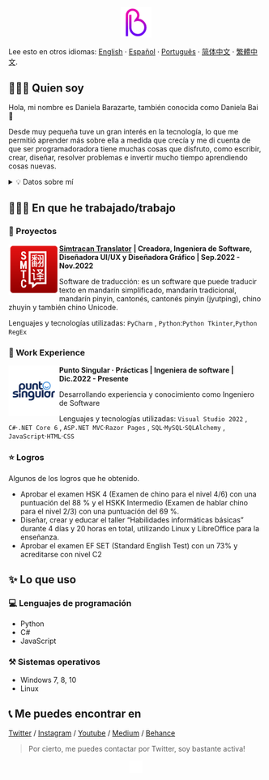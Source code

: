 <p align="center">
<img height="auto" width="12%" src="https://github.com/danielabai/danielabai/blob/main/logo/gif/2g.gif?raw=true"/>
<p>
  
Lee esto en otros idiomas: [English](README.md) · [Español](README.sp.md) · [Português](README.pt.md) · [简体中文](README.zh-s.md) · [繁體中文](README.zh-t.md).
  
## 👩🏼‍💻 Quien soy

Hola, mi nombre es Daniela Barazarte, también conocida como Daniela Bai 🤍

Desde muy pequeña tuve un gran interés en la tecnología, lo que me permitió aprender más sobre ella a medida que crecía y me di cuenta de que ser programadoradora tiene muchas cosas que disfruto, como escribir, crear, diseñar, resolver problemas e invertir mucho tiempo aprendiendo cosas nuevas.

<p>
<div>
<details>
  <summary> 💡 Datos sobre mí</summary>

- 🇻🇪 En este momento vivo en mi país de origen, Venezuela
  
- 🐍 Puedo hablar varios idiomas como inglés (C1-C2), chino mandarín (B2) y portugués (B1) y...¡Python también!

- ✍🏻 Publico algunas de mis experiencias y resultados de investigación en mi [Blog personal](https://danielabai.medium.com/) y, a veces, en mi [Cuenta de Youtube](https://www.youtube.com/channel /UCR27ZeJPvnTQpPIdU9JKpnw)

- 👩🏼‍🎨 También me gusta el diseño gráfico y mi Portafolio personal está disponible en [Behance](https://www.behance.net/danielabai)
  
- 👩🏼‍💻 Pero ahora mismo estoy principalmente trabajando en mi habilidad como programador publicando nuevos proyectos aquí en GitHub
</details>
<p>
 
## 👷🏼‍♀️ En que he trabajado/trabajo

### 🚀 Proyectos

<img align="left" height="100px" width="100px" alt="Simtracan Translator Logo" src="https://github.com/danielabai/danielabai/blob/main/projects/Simtracan%20Translator.png?raw=true"/>

**[Simtracan Translator](https://github.com/danielabai/simtracan-translator)** **| Creadora, Ingeniera de Software, Diseñadora UI/UX y Diseñadora Gráfico | Sep.2022 - Nov.2022**

Software de traducción: es un software que puede traducir texto en mandarín simplificado, mandarín tradicional, mandarín pinyin, cantonés, cantonés pinyin (jyutping), chino zhuyin y también chino Unicode.

Lenguajes y tecnologías utilizadas: `PyCharm` , `Python`:`Python Tkinter`,`Python RegEx`
  
### 💼 Work Experience
  
<img align="left" height="100px" width="100px" alt="Punto Singular Logo" src="https://github.com/danielabai/danielabai/blob/main/work_experience/punto_singular.png?raw=true"/>

**Punto Singular · Prácticas | Ingeniera de software | Dic.2022 - Presente**

Desarrollando experiencia y conocimiento como Ingeniero de Software

Lenguajes y tecnologías utilizadas: `Visual Studio 2022` , `C#`·`.NET Core 6` , `ASP.NET MVC`·`Razor Pages` , `SQL`·`MySQL`·`SQLAlchemy` , `JavaScript`·`HTML`·`CSS`
 

### ⭐ Logros

Algunos de los logros que he obtenido.

- Aprobar el examen HSK 4 (Examen de chino para el nivel 4/6) con una puntuación del 88 % y el HSKK Intermedio (Examen de hablar chino para el nivel 2/3) con una puntuación del 69 %.
- Diseñar, crear y educar el taller “Habilidades informáticas básicas” durante 4 días y 20 horas en total, utilizando Linux y LibreOffice para la enseñanza.
- Aprobar el examen EF SET (Standard English Test) con un 73% y acreditarse con nivel C2

## ✨ Lo que uso

### 💻 Lenguajes de programación

- Python
- C#
- JavaScript

### ⚒️ Sistemas operativos

- Windows 7, 8, 10
- Linux

## 📞 Me puedes encontrar en

[Twitter](https://twitter.com/danielabai8) / [Instagram](https://instagram.com/danielabai8)  / [Youtube](https://www.youtube.com/channel/UCR27ZeJPvnTQpPIdU9JKpnw)  / [Medium](https://danielabai.medium.com/)  / [Behance](https://www.behance.net/danielabai)
<p>

> Por cierto, me puedes contactar por Twitter, soy bastante activa!
>
  

<p align="center">
<img height="auto" width="5%" alt="Daniela Bai Logo (en GIF)" src="https://github.com/danielabai/danielabai/blob/main/logo/gif/Black2White.gif?raw=true"/>
</p>
